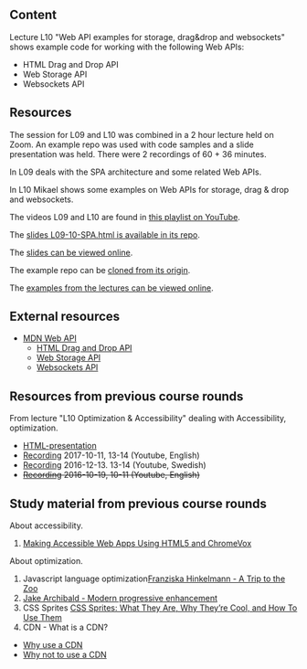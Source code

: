 ## Content

Lecture L10 "Web API examples for storage, drag&drop and websockets" shows example code for working with the following Web APIs:

* HTML Drag and Drop API
* Web Storage API
* Websockets API



## Resources

The session for L09 and L10 was combined in a 2 hour lecture held on Zoom. An example repo was used with code samples and a slide presentation was held. There were 2 recordings of 60 + 36 minutes.

In L09 deals with the SPA architecture and some related Web APIs.

In L10 Mikael shows some examples on Web APIs for storage, drag & drop and websockets.

The videos L09 and L10 are found in [this playlist on YouTube](https://www.youtube.com/playlist?list=PLEtyhUSKTK3j1CnTUOZir50aN58GGQ7m6).

The [slides L09-10-SPA.html is available in its repo](https://gitlab.lnu.se/1dv525/content/slides).

The [slides can be viewed online](http://1dv525.mikaelroos.se/slides/L09-10-SPA.html).

The example repo can be [cloned from its origin](https://gitlab.lnu.se/1dv525/content/example).

The [examples from the lectures can be viewed online](http://1dv525.mikaelroos.se/example/).



## External resources

* [MDN Web API](https://developer.mozilla.org/en-US/docs/Web/API)
    * [HTML Drag and Drop API](https://developer.mozilla.org/en-US/docs/Web/API/HTML_Drag_and_Drop_API)
    * [Web Storage API](https://developer.mozilla.org/en-US/docs/Web/API/Web_Storage_API)
    * [Websockets API](https://developer.mozilla.org/en-US/docs/Web/API/Websockets_API)



## Resources from previous course rounds

From lecture "L10 Optimization & Accessibility" dealing with Accessibility, optimization.

- [HTML-presentation](https://rawgit.com/CS-LNU-Learning-Objects/client-side-javascript/master/lectures/06-optimization/)
- [Recording](https://youtu.be/2QzavThXjVE) 2017-10-11, 13-14 (Youtube, English)
- [Recording](https://youtu.be/oAjvR20Scws) 2016-12-13. 13-14 (Youtube, Swedish)
- <del>[Recording](https://youtu.be/WzEOPm7lXFo) 2016-10-19, 10-11 (Youtube, English)</del>



## Study material from previous course rounds

About accessibility.

1. [Making Accessible Web Apps Using HTML5 and ChromeVox](https://youtu.be/x18vEEfpK3g)

About optimization.

1. Javascript language optimization[Franziska Hinkelmann - A Trip to the Zoo](https://www.youtube.com/watch?v=1kAkGWJZ6Zo)
2. [Jake Archibald - Modern progressive enhancement](https://www.youtube.com/watch?v=EVEiIlJSx_Y)
3. CSS Sprites [CSS Sprites: What They Are, Why They’re Cool, and How To Use Them](https://css-tricks.com/css-sprites/)
4. CDN - What is a CDN?
  * [Why use a CDN](http://www.sitepoint.com/7-reasons-to-use-a-cdn/)
  * [Why not to use a CDN](http://www.sitepoint.com/7-reasons-not-to-use-a-cdn/)
